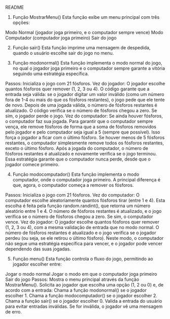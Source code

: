 README


1. Função MostrarMenu()
Esta função exibe um menu principal com três opções:

Modo Normal (jogador joga primeiro, e o computador sempre vence)
Modo Computador (computador joga primeiro)
Sair do jogo


2. Função sair()
Esta função imprime uma mensagem de despedida, quando o usuário escolhe sair do jogo no menu.

3. Função modonormal()
Esta função implementa o modo normal do jogo, no qual o jogador joga primeiro e o computador sempre garante a vitória seguindo uma estratégia específica.

Passos:
Inicializa o jogo com 21 fósforos.
Vez do jogador:
O jogador escolhe quantos fósforos quer remover (1, 2, 3 ou 4). O código garante que a entrada seja válida: se o jogador digitar um valor inválido (como um número fora de 1-4 ou mais do que os fósforos restantes), o jogo pede que ele tente de novo.
Depois de uma jogada válida, o número de fósforos restantes é atualizado.
O código verifica se o número de fósforos chegou a zero. Se sim, o jogador perde o jogo.
Vez do computador:
Se ainda houver fósforos, o computador faz sua jogada. Para garantir que o computador sempre vença, ele remove fósforos de forma que a soma de fósforos removidos pelo jogador e pelo computador seja igual a 5 (sempre que possível). Isso força o jogador a ficar com o último fósforo.
Se houver menos de 5 fósforos restantes, o computador simplesmente remove todos os fósforos restantes, exceto o último fósforo.
Após a jogada do computador, o número de fósforos restantes é atualizado e novamente verifica se o jogo terminou.
Essa estratégia garante que o computador nunca perde, desde que o jogador comece primeiro.

4. Função modocomputador()
Esta função implementa o modo computador, onde o computador joga primeiro. A principal diferença é que, agora, o computador começa a remover os fósforos.

Passos:
Inicializa o jogo com 21 fósforos.
Vez do computador:
O computador escolhe aleatoriamente quantos fósforos tirar (entre 1 e 4). Esta escolha é feita pela função random.randint(), que retorna um número aleatório entre 1 e 4.
O número de fósforos restantes é atualizado, e o jogo verifica se o número de fósforos chegou a zero. Se sim, o computador vence.
Vez do jogador:
O jogador escolhe quantos fósforos quer remover (1, 2, 3 ou 4), com a mesma validação de entrada que no modo normal.
O número de fósforos restantes é atualizado e o jogo verifica se o jogador perdeu (ou seja, se ele retirou o último fósforo).
Neste modo, o computador não segue uma estratégia específica para vencer, e o jogador pode vencer dependendo das suas jogadas.

5. Função menu()
Esta função controla o fluxo do jogo, permitindo ao jogador escolher entre:

Jogar o modo normal
Jogar o modo em que o computador joga primeiro
Sair do jogo
Passos:
Mostra o menu principal através da função MostrarMenu().
Solicita ao jogador que escolha uma opção (1, 2 ou 0) e, de acordo com a entrada:
Chama a função modonormal() se o jogador escolher 1.
Chama a função modocomputador() se o jogador escolher 2.
Chama a função sair() se o jogador escolher 0.
Valida a entrada do usuário para evitar entradas inválidas. Se for inválida, o jogador vê uma mensagem de erro.